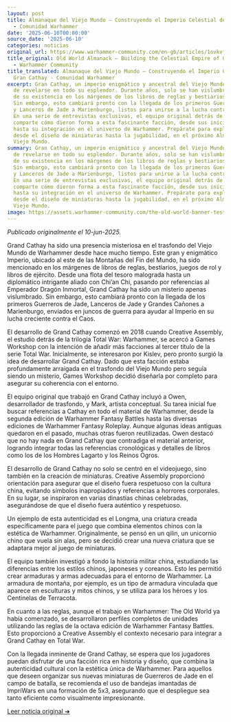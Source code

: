 ```yaml
---
layout: post
title: Almanaque del Viejo Mundo – Construyendo el Imperio Celestial de Gran Cathay
  - Comunidad Warhammer
date: '2025-06-10T00:00:00'
source_date: '2025-06-10'
categories: noticias
original_url: https://www.warhammer-community.com/en-gb/articles/1ovkvf4r/old-world-almanack-building-the-celestial-empire-of-grand-cathay/
title_original: Old World Almanack – Building the Celestial Empire of Grand Cathay
  - Warhammer Community
title_translated: Almanaque del Viejo Mundo – Construyendo el Imperio Celestial de
  Gran Cathay - Comunidad Warhammer
excerpt: Gran Cathay, un imperio enigmático y ancestral del Viejo Mundo, está a punto
  de revelarse en todo su esplendor. Durante años, solo se han vislumbrado fragmentos
  de su existencia en los márgenes de los libros de reglas y bestiarios de Warhammer.
  Sin embargo, esto cambiará pronto con la llegada de los primeros Guerreros de Jade
  y Lanceros de Jade a Marienburgo, listos para unirse a la lucha contra el Caos.
  En una serie de entrevistas exclusivas, el equipo original detrás de Gran Cathay
  comparte cómo dieron forma a esta fascinante facción, desde sus inicios en 2018
  hasta su integración en el universo de Warhammer. Prepárate para explorar cada detalle,
  desde el diseño de miniaturas hasta la jugabilidad, en el próximo Almanaque del
  Viejo Mundo.
summary: Gran Cathay, un imperio enigmático y ancestral del Viejo Mundo, está a punto
  de revelarse en todo su esplendor. Durante años, solo se han vislumbrado fragmentos
  de su existencia en los márgenes de los libros de reglas y bestiarios de Warhammer.
  Sin embargo, esto cambiará pronto con la llegada de los primeros Guerreros de Jade
  y Lanceros de Jade a Marienburgo, listos para unirse a la lucha contra el Caos.
  En una serie de entrevistas exclusivas, el equipo original detrás de Gran Cathay
  comparte cómo dieron forma a esta fascinante facción, desde sus inicios en 2018
  hasta su integración en el universo de Warhammer. Prepárate para explorar cada detalle,
  desde el diseño de miniaturas hasta la jugabilidad, en el próximo Almanaque del
  Viejo Mundo.
image: https://assets.warhammer-community.com/the-old-world-banner-test.jpg
---
```


*Publicado originalmente el 10-jun-2025.*


Grand Cathay ha sido una presencia misteriosa en el trasfondo del Viejo Mundo de Warhammer desde hace mucho tiempo. Este gran y enigmático Imperio, ubicado al este de las Montañas del Fin del Mundo, ha sido mencionado en los márgenes de libros de reglas, bestiarios, juegos de rol y libros de ejército. Desde una flota del tesoro malograda hasta un diplomático intrigante aliado con Chi’an Chi, pasando por referencias al Emperador Dragón Inmortal, Grand Cathay ha sido un misterio apenas vislumbrado. Sin embargo, esto cambiará pronto con la llegada de los primeros Guerreros de Jade, Lanceros de Jade y Grandes Cañones a Marienburgo, enviados en juncos de guerra para ayudar al Imperio en su lucha creciente contra el Caos.

El desarrollo de Grand Cathay comenzó en 2018 cuando Creative Assembly, el estudio detrás de la trilogía Total War: Warhammer, se acercó a Games Workshop con la intención de añadir más facciones al tercer título de la serie Total War. Inicialmente, se interesaron por Kislev, pero pronto surgió la idea de desarrollar Grand Cathay. Dado que esta facción estaba profundamente arraigada en el trasfondo del Viejo Mundo pero seguía siendo un misterio, Games Workshop decidió diseñarla por completo para asegurar su coherencia con el entorno.

El equipo original que trabajó en Grand Cathay incluyó a Owen, desarrollador de trasfondo, y Mark, artista conceptual. Su tarea inicial fue buscar referencias a Cathay en todo el material de Warhammer, desde la segunda edición de Warhammer Fantasy Battles hasta las diversas ediciones de Warhammer Fantasy Roleplay. Aunque algunas ideas antiguas quedaron en el pasado, muchas otras fueron reutilizadas. Owen destacó que no hay nada en Grand Cathay que contradiga el material anterior, logrando integrar todas las referencias cronológicas y detalles de libros como los de los Hombres Lagarto y los Reinos Ogros.

El desarrollo de Grand Cathay no solo se centró en el videojuego, sino también en la creación de miniaturas. Creative Assembly proporcionó orientación para asegurar que el diseño fuera respetuoso con la cultura china, evitando símbolos inapropiados y referencias a horrores corporales. En su lugar, se inspiraron en varias dinastías chinas celebradas, asegurándose de que el diseño fuera auténtico y respetuoso.

Un ejemplo de esta autenticidad es el Longma, una criatura creada específicamente para el juego que combina elementos chinos con la estética de Warhammer. Originalmente, se pensó en un qilin, un unicornio chino que vuela sin alas, pero se decidió crear una nueva criatura que se adaptara mejor al juego de miniaturas.

El equipo también investigó a fondo la historia militar china, estudiando las diferencias entre los estilos chinos, japoneses y coreanos. Esto les permitió crear armaduras y armas adecuadas para el entorno de Warhammer. La armadura de montaña, por ejemplo, es un tipo de armadura vinculada que aparece en esculturas y mitos chinos, y se utiliza para los héroes y los Centinelas de Terracota.

En cuanto a las reglas, aunque el trabajo en Warhammer: The Old World ya había comenzado, se desarrollaron perfiles completos de unidades utilizando las reglas de la octava edición de Warhammer Fantasy Battles. Esto proporcionó a Creative Assembly el contexto necesario para integrar a Grand Cathay en Total War.

Con la llegada inminente de Grand Cathay, se espera que los jugadores puedan disfrutar de una facción rica en historia y diseño, que combina la autenticidad cultural con la estética única de Warhammer. Para aquellos que deseen organizar sus nuevas miniaturas de Guerreros de Jade en el campo de batalla, se recomienda el uso de bandejas imantadas de ImpriWars en una formación de 5x3, asegurando que el despliegue sea tanto eficiente como visualmente impresionante.


[Leer noticia original ➜](https://www.warhammer-community.com/en-gb/articles/1ovkvf4r/old-world-almanack-building-the-celestial-empire-of-grand-cathay/)